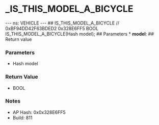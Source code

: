 # _IS_THIS_MODEL_A_BICYCLE

--- ns: VEHICLE --- ## IS_THIS_MODEL_A_BICYCLE  // 0xBF94DD42F63BDED2 0x328E6FF5 BOOL IS_THIS_MODEL_A_BICYCLE(Hash model);   ## Parameters * **model**:  ## Return value

### Parameters
* Hash model

### Return Value
* BOOL

### Notes
* AP Hash: 0x0x328E6FF5
* Build: 811

